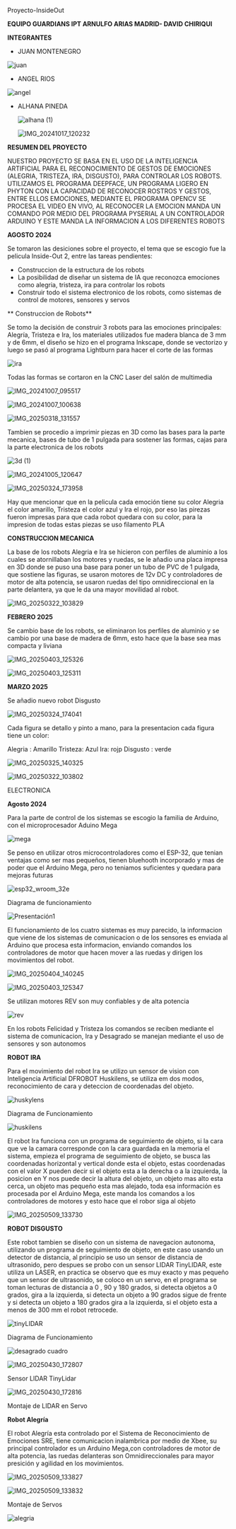 Proyecto-InsideOut

**EQUIPO GUARDIANS IPT ARNULFO ARIAS MADRID- DAVID CHIRIQUI**

**INTEGRANTES**
- JUAN MONTENEGRO

 ![juan](https://github.com/user-attachments/assets/fb4ba51b-489d-49df-bdb0-fb9c558fa154)


- ANGEL RIOS

 ![angel](https://github.com/user-attachments/assets/49f96b38-90ad-4c52-8be2-0aa33cfc2696)

- ALHANA PINEDA

  ![alhana (1)](https://github.com/user-attachments/assets/5d7390e0-ac7b-42d5-9c84-e68c2db1f929)


  ![IMG_20241017_120232](https://github.com/user-attachments/assets/2d837fe1-5565-41c2-895f-1ab21c6b1a96)


**RESUMEN DEL PROYECTO**

NUESTRO PROYECTO SE BASA EN EL USO DE LA INTELIGENCIA ARTIFICIAL PARA EL RECONOCIMIENTO DE GESTOS DE EMOCIONES (ALEGRIA, TRISTEZA, IRA, DISGUSTO), PARA CONTROLAR LOS ROBOTS. UTILIZAMOS EL PROGRAMA DEEPFACE, UN PROGRAMA LIGERO EN PHYTON CON LA CAPACIDAD DE RECONOCER ROSTROS Y GESTOS, ENTRE ELLOS EMOCIONES, MEDIANTE EL PROGRAMA OPENCV SE PROCESA EL VIDEO EN VIVO, AL RECONOCER LA EMOCION MANDA UN COMANDO POR MEDIO DEL PROGRAMA PYSERIAL A UN CONTROLADOR ARDUINO Y ESTE MANDA LA INFORMACION A LOS DIFERENTES ROBOTS


**AGOSTO 2024**

Se tomaron las desiciones sobre el proyecto, el tema que se escogio fue la pelicula Inside-Out 2, entre las tareas pendientes:
- Construccion de la estructura de los robots
- La posibilidad de diseñar un sistema de IA que reconozca emociones como alegria, tristeza, ira para controlar los robots
- Construir todo el sistema electronico de los robots, como sistemas de control de motores, sensores y servos

** Construccion de Robots**

Se tomo la decisión de construir 3 robots para las emociones principales: Alegría, Tristeza e Ira, los materiales utilizados fue madera blanca de 3 mm y de 6mm, el diseño se hizo en el programa Inkscape, donde se vectorizo y luego se pasó al programa Lightburn para hacer el corte de las formas

![ira](https://github.com/user-attachments/assets/0278664d-e177-4d89-97c0-9d7091f8aadf)

Todas las formas se cortaron en la CNC Laser del salón de multimedia 

![IMG_20241007_095517](https://github.com/user-attachments/assets/2ee32f96-3f6f-486e-8b63-064292253769)



![IMG_20241007_100638](https://github.com/user-attachments/assets/814c65b4-c7cb-4d5e-92c4-e7852facfaed)


![IMG_20250318_131557](https://github.com/user-attachments/assets/007491a6-0945-41ea-8e43-7a6ace0f926a)


Tambien se procedio a imprimir piezas en 3D como las bases para la parte mecanica, bases de tubo de 1 pulgada para sostener las formas, cajas para la parte electronica de los robots

![3d (1)](https://github.com/user-attachments/assets/ab8b0ce8-3bac-40f1-bd8d-199703edefb0)



![IMG_20241005_120647](https://github.com/user-attachments/assets/1562888d-902d-478b-94c3-e2defdec3806)


![IMG_20250324_173958](https://github.com/user-attachments/assets/475018c2-6e28-4903-a5d0-c7ad640a30f7)


Hay que mencionar que en la pelicula cada emoción tiene su color Alegria el color amarillo, Tristeza el color azul y Ira el rojo, por eso las pirezas fueron impresas para que cada robot quedara con su color, para la impresion de todas estas piezas se uso filamento PLA

**CONSTRUCCION MECANICA**

La base de los robots Alegria e Ira se hicieron con perfiles de aluminio a los cuales se atornillaban los motores y ruedas, se le añadio una placa impresa en 3D donde se puso una base para poner un tubo de PVC de 1 pulgada, que sostiene las figuras, se usaron motores de 12v DC y controladores de motor de alta potencia, se usaron ruedas del tipo omnidireccional en la parte delantera, ya que le da una mayor movilidad al robot.

![IMG_20250322_103829](https://github.com/user-attachments/assets/eae8cb28-8068-4a89-8271-3b48224d07fe)

**FEBRERO 2025**

Se cambio base de los robots, se eliminaron los perfiles de aluminio y se cambio por una base de madera de 6mm, esto hace que la base sea mas compacta y liviana

![IMG_20250403_125326](https://github.com/user-attachments/assets/27ac8d28-8132-4322-a25d-0b9c61de829d)

![IMG_20250403_125311](https://github.com/user-attachments/assets/c5b01a92-0c6a-4fc9-8ad9-fcf9b8ffeea3)

**MARZO 2025**
  
  Se añadio nuevo robot Disgusto

  ![IMG_20250324_174041](https://github.com/user-attachments/assets/10daf45a-2ffb-4049-be8b-fc2af3cb3a25)


  Cada figura se detallo y pinto a mano, para la presentacion cada figura tiene un color:

  Alegria : Amarillo
  Tristeza: Azul
  Ira: rojp
  Disgusto : verde

  ![IMG_20250325_140325](https://github.com/user-attachments/assets/012c20cc-1f3e-4b2a-a5de-05fb68852c4a)

  ![IMG_20250322_103802](https://github.com/user-attachments/assets/583ed56c-57a3-4950-9c16-01f0266343c8)

ELECTRONICA

**Agosto 2024**

Para la parte de control de los sistemas se escogio la familia de Arduino, con el microprocesador Aduino Mega 

![mega](https://github.com/user-attachments/assets/9eabf93b-f26a-4250-8607-de0f335cad59)


Se penso en utilizar otros microcontroladores como el ESP-32, que tenian ventajas como ser mas pequeños, tienen bluehooth incorporado y  mas de poder que el Arduino Mega, pero no teniamos suficientes y quedara para mejoras futuras

![esp32_wroom_32e](https://github.com/user-attachments/assets/9ff923d9-eb95-42fa-8842-a310f0af2679)


Diagrama de funcionamiento


![Presentación1](https://github.com/user-attachments/assets/69960e72-6712-4887-8808-15b40c2ec09e)

El funcionamiento de los  cuatro sistemas es muy parecido, la informacion que viene de los sistemas de comunicacion o de los sensores es enviada al Arduino que procesa esta informacion, enviando comandos los controladores de motor que hacen mover a las ruedas y dirigen los movimientos del robot.

![IMG_20250404_140245](https://github.com/user-attachments/assets/88aab5d5-4bd4-48b7-b610-1338ca91c082)

![IMG_20250403_125347](https://github.com/user-attachments/assets/5a435580-555c-4ced-9ffb-1c70fad7ac01)


Se utilizan motores REV son muy confiables y de alta potencia

![rev](https://github.com/user-attachments/assets/e2bc18ad-0849-4a4c-8dcd-675133eb4416)

En los robots Felicidad y Tristeza los comandos se reciben mediante el sistema de comunicacion, Ira y Desagrado se manejan mediante el uso de sensores y son autonomos

**ROBOT IRA**

Para el movimiento del robot Ira se utilizo un sensor de vision con Inteligencia Artificial DFROBOT Huskilens, se utiliza em dos modos, reconocimiento de cara y deteccion de coordenadas del objeto.

![huskylens](https://github.com/user-attachments/assets/764633aa-19f7-486e-a88e-03b8ba9daf82)


Diagrama de Funcionamiento

![huskilens](https://github.com/user-attachments/assets/f3a69412-d70f-4fb3-a841-67304d68f6ca)

El robot Ira funciona con un programa de seguimiento de objeto, si la cara que ve la camara corresponde con la cara guardada en la memoria el sistema, empieza el programa de seguimiento de objeto, se busca las coordenadas horizontal y vertical donde esta el objeto, estas coordenadas con el valor X pueden decir si el objeto esta a la derecha o a la izquierda, la posicion en Y nos puede decir la altura del objeto, un objeto mas alto esta cerca, un objeto mas pequeño esta mas alejado, toda esa información es procesada por el Arduino Mega, este manda los comandos a los controladores de motores y esto hace que el robor siga al objeto

![IMG_20250509_133730](https://github.com/user-attachments/assets/12c1f47d-817a-4542-bcc1-224ccb0ee1dc)


**ROBOT DISGUSTO**

Este robot tambien se diseño con un sistema de navegacion autonoma, utilizando un programa de seguimiento de objeto, en este caso usando un detector de distancia, al principio se uso un sensor de distancia de ultrasonido, pero despues se probo con un sensor LIDAR  TinyLIDAR, este utiliza un LASER, en practica se observo que es muy exacto y mas pequeño que un sensor de ultrasonido, se coloco en un servo, en el programa se toman lecturas de distancia a 0 , 90 y 180 grados, si detecta objetos a 0 grados, gira a la izquierda, si detecta un objeto a 90 grados sigue de frente y si detecta un objeto a 180 grados gira a la izquierda, si el objeto esta a menos de 300 mm el robot retrocede.


![tinyLIDAR](https://github.com/user-attachments/assets/a83ae3c5-4d70-4a57-95bc-b136be1836df)

Diagrama de Funcionamiento


![desagrado cuadro](https://github.com/user-attachments/assets/64204a93-0a1d-4d57-8353-47e52d8432cf)


![IMG_20250430_172807](https://github.com/user-attachments/assets/9108add2-1612-4688-9226-46c2753acaa7)

Sensor LIDAR TinyLidar

![IMG_20250430_172816](https://github.com/user-attachments/assets/c02ef8f8-fd36-4ee4-8eb5-6d0cb00e0710)

Montaje de LIDAR en Servo


**Robot Alegría**

El robot Alegría esta controlado por el Sistema de Reconocimiento de Emociones SRE, tiene comunicacion inalambrica por medio de Xbee, su principal controlador es un Arduino Mega,con controladores de motor de alta potencia, las ruedas delanteras son Omnidireccionales para mayor presición y agilidad en los movimientos.

![IMG_20250509_133827](https://github.com/user-attachments/assets/5447de26-39bc-4800-b65a-c67d436a5baf)

![IMG_20250509_133832](https://github.com/user-attachments/assets/73518b2f-1e1a-460c-bb8f-988fcc4b1bc3)

Montaje de Servos

![alegria](https://github.com/user-attachments/assets/06a160b8-c053-4986-b8f7-7141ef6e0cba)


